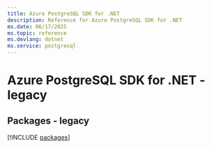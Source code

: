 ```yaml
---
title: Azure PostgreSQL SDK for .NET
description: Reference for Azure PostgreSQL SDK for .NET
ms.date: 06/17/2025
ms.topic: reference
ms.devlang: dotnet
ms.service: postgresql
---
```

# Azure PostgreSQL SDK for .NET - legacy
## Packages - legacy
[!INCLUDE [packages](postgresql-index.md)]